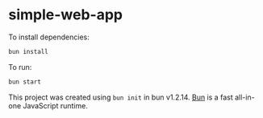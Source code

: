 # simple-web-app

To install dependencies:

```bash
bun install
```

To run:

```bash
bun start
```

This project was created using `bun init` in bun v1.2.14. [Bun](https://bun.sh) is a fast all-in-one JavaScript runtime.
